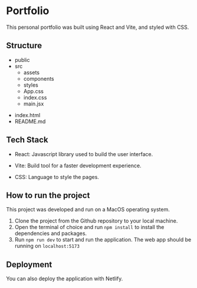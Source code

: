 # Portfolio 

This personal portfolio was built using React and Vite, and styled with CSS. 

## Structure 

* public
* src
  * assets
  * components
  * styles
  - App.css
  - index.css
  - main.jsx
- index.html
- README.md

## Tech Stack 
- React:
  Javascript library used to build the user interface. 
  
- Vite: 
  Build tool for a faster development experience. 
  
- CSS:
  Language to style the pages. 
  

## How to run the project
This project was developed and run on a MacOS operating system.

1. Clone the project from the Github repository to your local machine.
2. Open the terminal of choice and run `npm install` to install the dependencies and packages.
3. Run `npm run dev` to start and run the application. The web app should be running on `localhost:5173`


## Deployment 
You can also deploy the application with Netlify.



